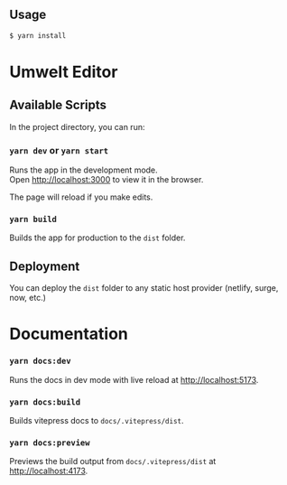## Usage

```bash
$ yarn install
```

# Umwelt Editor

## Available Scripts

In the project directory, you can run:

### `yarn dev` or `yarn start`

Runs the app in the development mode.<br>
Open [http://localhost:3000](http://localhost:3000) to view it in the browser.

The page will reload if you make edits.<br>

### `yarn build`

Builds the app for production to the `dist` folder.<br>

## Deployment

You can deploy the `dist` folder to any static host provider (netlify, surge, now, etc.)

# Documentation

### `yarn docs:dev`

Runs the docs in dev mode with live reload at [http://localhost:5173](http://localhost:5173).

### `yarn docs:build`

Builds vitepress docs to `docs/.vitepress/dist`.

### `yarn docs:preview`

Previews the build output from `docs/.vitepress/dist` at [http://localhost:4173](http://localhost:4173).
